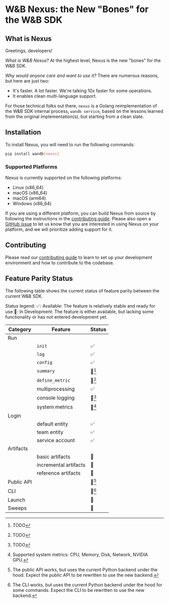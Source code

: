 # W&B Nexus: the New "Bones" for the W&B SDK

## What is Nexus

Greetings, developers!

*What is W&B Nexus?* At the highest level, Nexus is the new "bones" for the W&B SDK.

*Why would anyone care and want to use it?* There are numerous reasons, but here are just two:
- It's faster. A lot faster. We're talking 10x faster for some operations.
- It enables clean multi-language support.

For those technical folks out there, `nexus` is a Golang reimplementation of the W&B SDK
internal process, `wandb service`, based on the lessons learned from the original implementation(s),
but starting from a clean slate.

## Installation

To install Nexus, you will need to run the following commands:

```bash
pip install wandb[nexus]
```

### Supported Platforms

Nexus is currently supported on the following platforms:

- Linux (x86_64)
- macOS (x86_64)
- macOS (arm64)
- Windows (x86_64)

If you are using a different platform, you can build Nexus from source by following the
instructions in the [contributing guide](docs/contributing.md#installing-nexus).
Please also open a [GitHub issue](https://github.com/wandb/wandb/issues/new/choose)
to let us know that you are interested in using Nexus on
your platform, and we will prioritize adding support for it.

## Contributing

Please read our [contributing guide](docs/contributing.md) to learn to set up
your development environment and how to contribute to the codebase.

## Feature Parity Status

The following table shows the current status of feature parity between the current W&B SDK.

Status legend:
✅: Available: The feature is relatively stable and ready for use
🚧: In Development: The feature is either available, but lacking some functionality
or has not entered development yet.

| Category   | Feature               | Status     |
|------------|-----------------------|------------|
| Run        |                       |            |
|            | `init`                | ✅          |
|            | `log`                 | ✅          |
|            | `config`              | ✅          |
|            | `summary`             | 🚧[^R.1]   |
|            | `define_metric`       | 🚧[^R.2]   |
|            | multiprocessing       | ✅          |
|            | console logging       | 🚧[^R.3]   |
|            | system metrics        | 🚧[^R.4]   |
| Login      |                       |            |
|            | default entity        | ✅          |
|            | team entity           | ✅          |
|            | service account       | ✅          |
| Artifacts  |                       |            |
|            | basic artifacts       | 🚧         |
|            | incremental artifacts | 🚧         |
|            | reference artifacts   | 🚧         |
| Public API |                       | 🚧[^PA.1]  |
| CLI        |                       | 🚧[^CLI.1] |
| Launch     |                       | 🚧         |
| Sweeps     |                       | 🚧         |

[^R.1]: TODO
[^R.2]: TODO
[^R.3]: TODO
[^R.4]: Supported system metrics: CPU, Memory, Disk, Network, NVIDIA GPU.
[^PA.1]: The public API works, but uses the current Python backend under the hood.
         Expect the public API to be rewritten to use the new backend.
[^CLI.1]: The CLI works, but uses the current Python backend under the hood for some
          commands. Expect the CLI to be rewritten to use the new backend.
